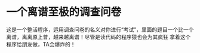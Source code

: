 # 一个离谱至极的调查问卷
这是一个整活程序，运用调查问卷的名义对你进行“考试”，里面的题目一个比一个离谱，离离原上普，越来越离谱！尽管是读代码的程序猿也会为其疯狂
拿着这个程序给朋友做，TA会爆炸的！
